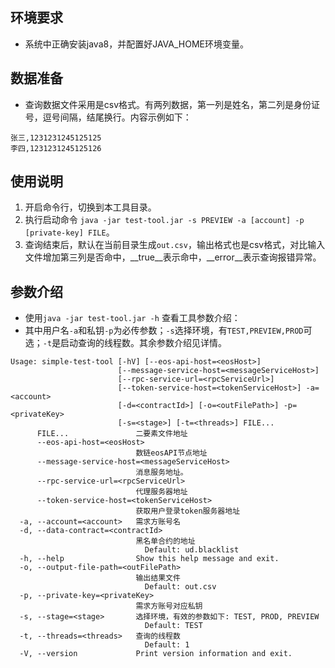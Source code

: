 ## 环境要求
* 系统中正确安装java8，并配置好JAVA_HOME环境变量。

## 数据准备
* 查询数据文件采用是csv格式。有两列数据，第一列是姓名，第二列是身份证号，逗号间隔，结尾换行。内容示例如下：

```
张三,1231231245125125
李四,1231231245125126
```

## 使用说明

1. 开启命令行，切换到本工具目录。
2. 执行启动命令 ```java -jar test-tool.jar -s PREVIEW -a [account] -p [private-key] FILE```。
3. 查询结束后，默认在当前目录生成```out.csv```，输出格式也是csv格式，对比输入文件增加第三列是否命中，__true__表示命中，__error__表示查询报错异常。


## 参数介绍

* 使用```java -jar test-tool.jar -h``` 查看工具参数介绍：
* 其中用户名```-a```和私钥```-p```为必传参数；```-s```选择环境，有```TEST,PREVIEW,PROD```可选；```-t```是启动查询的线程数。其余参数介绍见详情。

```
Usage: simple-test-tool [-hV] [--eos-api-host=<eosHost>]
                        [--message-service-host=<messageServiceHost>]
                        [--rpc-service-url=<rpcServiceUrl>]
                        [--token-service-host=<tokenServiceHost>] -a=<account>
                        [-d=<contractId>] [-o=<outFilePath>] -p=<privateKey>
                        [-s=<stage>] [-t=<threads>] FILE...
      FILE...               二要素文件地址
      --eos-api-host=<eosHost>
                            数链eosAPI节点地址
      --message-service-host=<messageServiceHost>
                            消息服务地址。
      --rpc-service-url=<rpcServiceUrl>
                            代理服务器地址
      --token-service-host=<tokenServiceHost>
                            获取用户登录token服务器地址
  -a, --account=<account>   需求方账号名
  -d, --data-contract=<contractId>
                            黑名单合约的地址
                              Default: ud.blacklist
  -h, --help                Show this help message and exit.
  -o, --output-file-path=<outFilePath>
                            输出结果文件
                              Default: out.csv
  -p, --private-key=<privateKey>
                            需求方账号对应私钥
  -s, --stage=<stage>       选择环境，有效的参数如下: TEST, PROD, PREVIEW
                              Default: TEST
  -t, --threads=<threads>   查询的线程数
                              Default: 1
  -V, --version             Print version information and exit.

```

